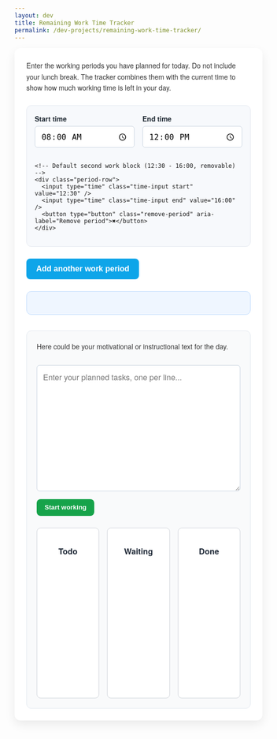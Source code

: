 ```yaml
---
layout: dev
title: Remaining Work Time Tracker
permalink: /dev-projects/remaining-work-time-tracker/
---
```


<div class="workday-tracker">
  <p>
    Enter the working periods you have planned for today. Do not include your lunch break.
    The tracker combines them with the current time to show how much working time is left in your day.
  </p>

  <div id="workday-periods" class="workday-periods" aria-live="polite">
    <!-- Default first work block (8:00 - 12:00, cannot be removed) -->
    <div class="period-row">
      <label>
        Start time
        <input type="time" class="time-input start" value="08:00" />
      </label>
      <label>
        End time
        <input type="time" class="time-input end" value="12:00" />
      </label>
    </div>

    <!-- Default second work block (12:30 - 16:00, removable) -->
    <div class="period-row">
      <input type="time" class="time-input start" value="12:30" />
      <input type="time" class="time-input end" value="16:00" />
      <button type="button" class="remove-period" aria-label="Remove period">✖</button>
    </div>
  </div>

  <button type="button" class="add-period" id="add-period">Add another work period</button>

  <div class="workday-summary">
    <p id="current-time" class="current-time"></p>
    <p id="remaining-time" class="remaining-time"></p>
  </div>

<div class="task-section">
  <p id="task-intro">Here could be your motivational or instructional text for the day.</p>
  <textarea id="task-input" placeholder="Enter your planned tasks, one per line..." rows="10"></textarea>
  <button id="start-working">Start working</button>
  
  <div id="task-board" class="hidden">
    <div class="task-column" data-status="todo">
      <h3>Todo</h3>
      <ul class="task-list" id="todo-list"></ul>
    </div>
    <div class="task-column" data-status="waiting">
      <h3>Waiting</h3>
      <ul class="task-list" id="waiting-list"></ul>
    </div>
    <div class="task-column" data-status="done">
      <h3>Done</h3>
      <ul class="task-list" id="done-list"></ul>
    </div>
  </div>
</div>


</div>

<style>
.workday-tracker {
  max-width: 720px;
  margin: 0 auto;
  padding: 1.5rem;
  background: #ffffff;
  border-radius: 12px;
  box-shadow: 0 8px 20px rgba(0, 0, 0, 0.08);
  font-family: "Helvetica Neue", Arial, sans-serif;
}

.workday-tracker p {
  margin-top: 0;
  color: #333;
  line-height: 1.6;
}

.workday-periods {
  background: #f7f9fc;
  border-radius: 10px;
  border: 1px solid #e3e8f0;
  padding: 1rem;
  margin: 1.5rem 0;
  display: flex;
  flex-direction: column;
  gap: 1rem;
}

.period-row {
  display: grid;
  grid-template-columns: 1fr 1fr auto;
  gap: 1rem;
  align-items: end;
}

.period-row:first-child {
  grid-template-columns: 1fr 1fr; /* No remove button */
}

.period-row label {
  display: flex;
  flex-direction: column;
  font-weight: 600;
  color: #1f2933;
}

.time-input {
  margin-top: 0.35rem;
  padding: 0.6rem 0.75rem;
  font-size: 1rem;
  border-radius: 6px;
  border: 1px solid #cbd5e1;
  background-color: #fff;
  transition: border-color 0.2s ease, box-shadow 0.2s ease;
}

.time-input:focus {
  outline: none;
  border-color: #0ea5e9;
  box-shadow: 0 0 0 3px rgba(14, 165, 233, 0.25);
}

.add-period {
  background-color: #0ea5e9;
  color: #fff;
  border: none;
  padding: 0.75rem 1.25rem;
  border-radius: 8px;
  font-size: 1rem;
  font-weight: 600;
  cursor: pointer;
  transition: background-color 0.2s ease, transform 0.2s ease;
}

.add-period:hover {
  background-color: #0284c7;
  transform: translateY(-1px);
}

.remove-period {
  background: #ef4444;
  color: #fff;
  border: none;
  border-radius: 6px;
  font-size: 1rem;
  padding: 0.4rem 0.7rem;
  cursor: pointer;
  transition: background-color 0.2s ease;
}

.remove-period:hover {
  background: #dc2626;
}

.workday-summary {
  margin-top: 1.5rem;
  background: #eff6ff;
  padding: 1rem 1.25rem;
  border-radius: 10px;
  border: 1px solid #bfdbfe;
}

.remaining-time {
  font-size: 1.35rem;
  font-weight: 700;
  color: #1d4ed8;
  margin-bottom: 0.25rem;
}

.current-time {
  font-weight: 600;
  color: #1f2937;
}

@media (max-width: 600px) {
  .workday-tracker {
    padding: 1rem;
  }

  .add-period {
    width: 100%;
  }
}


.task-section {
  margin-top: 2rem;
  background: #f9fafb;
  padding: 1.25rem;
  border-radius: 10px;
  border: 1px solid #e2e8f0;
}

#task-input {
  width: 100%;
  font-size: 1rem;
  padding: 0.75rem;
  border-radius: 6px;
  border: 1px solid #cbd5e1;
  margin-top: 0.75rem;
  font-family: inherit;
  resize: vertical;
}

#start-working {
  margin-top: 1rem;
  background-color: #16a34a;
  color: white;
  font-weight: 600;
  padding: 0.6rem 1rem;
  border: none;
  border-radius: 8px;
  cursor: pointer;
}

#start-working:hover {
  background-color: #15803d;
}

.hidden {
  display: none;
}

#task-board {
  display: flex;
  gap: 1rem;
  margin-top: 1.5rem;
}

.task-column {
  flex: 1;
  background: #ffffff;
  border: 1px solid #d1d5db;
  border-radius: 8px;
  padding: 0.75rem;
  display: flex;
  flex-direction: column;
  min-height: 300px;
}

.task-column h3 {
  text-align: center;
  margin-bottom: 0.5rem;
  color: #1f2937;
}

.task-list {
  flex-grow: 1;
  list-style: none;
  margin: 0;
  padding: 0.5rem;
  min-height: 250px;
}

.task-item {
  background: #eff6ff;
  margin-bottom: 0.5rem;
  padding: 0.6rem;
  border-radius: 6px;
  cursor: grab;
  border: 1px solid #bfdbfe;
  user-select: none;
}

.task-item.dragging {
  opacity: 0.5;
}

.task-item:hover {
  background: #dbeafe;
}

.task-popup {
  position: fixed;
  top: 50%;
  left: 50%;
  transform: translate(-50%, -50%);
  background: white;
  border-radius: 10px;
  box-shadow: 0 4px 20px rgba(0, 0, 0, 0.15);
  padding: 1rem 1.5rem;
  z-index: 1000;
  text-align: center;
}

.task-popup button {
  margin: 0.5rem;
  padding: 0.5rem 1rem;
  border-radius: 6px;
  border: none;
  cursor: pointer;
}

.task-popup .todo { background-color: #3b82f6; color: white; }
.task-popup .waiting { background-color: #f59e0b; color: white; }
.task-popup .done { background-color: #10b981; color: white; }


</style>

<script>
(function () {
  const periodsContainer = document.getElementById("workday-periods");
  const addButton = document.getElementById("add-period");
  const currentTimeEl = document.getElementById("current-time");
  const remainingEl = document.getElementById("remaining-time");

  function createPeriodRow(startValue = "", endValue = "") {
    const row = document.createElement("div");
    row.className = "period-row";
    row.innerHTML = `
      <input type="time" class="time-input start" value="${startValue}" />
      <input type="time" class="time-input end" value="${endValue}" />
      <button type="button" class="remove-period" aria-label="Remove period">✖</button>
    `;
    row.querySelector(".remove-period").addEventListener("click", () => {
      row.remove();
      updateRemainingTime();
    });
    return row;
  }

  function parseTime(input) {
    if (!input || !input.value) return null;
    const [hours, minutes] = input.value.split(":").map(Number);
    if (Number.isNaN(hours) || Number.isNaN(minutes)) return null;
    return hours * 60 + minutes;
  }

  function minutesToDuration(totalMinutes) {
    const hours = Math.floor(totalMinutes / 60);
    const minutes = totalMinutes % 60;
    const hText = hours === 1 ? "1 hour" : `${hours} hours`;
    const mText = minutes === 1 ? "1 minute" : `${minutes} minutes`;
    if (hours === 0) return mText;
    if (minutes === 0) return hText;
    return `${hText} and ${mText}`;
  }

  function updateCurrentTime(now) {
    const formatted = now.toLocaleTimeString([], {
      hour: "2-digit",
      minute: "2-digit",
      hour12: true
    });
    currentTimeEl.textContent = `Current time: ${formatted}`;
  }

  function updateRemainingTime() {
    const now = new Date();
    const nowMinutes = now.getHours() * 60 + now.getMinutes();
    updateCurrentTime(now);

    const rows = Array.from(periodsContainer.querySelectorAll(".period-row"));
    let upcomingMinutes = 0;
    let lastEndTime = 0;

    rows.forEach((row) => {
      const start = parseTime(row.querySelector(".start"));
      const end = parseTime(row.querySelector(".end"));
      if (start === null || end === null) return;
      if (end === start) return;

      if (end > lastEndTime) lastEndTime = end;

      let minutesRemaining = 0;
      if (end > start) {
        if (nowMinutes <= start) minutesRemaining = end - start;
        else if (nowMinutes < end) minutesRemaining = end - nowMinutes;
      }
      if (minutesRemaining > 0) upcomingMinutes += minutesRemaining;
    });

    if (upcomingMinutes <= 0) {
      remainingEl.innerHTML = "Your workday is complete. Great job!";

      // Calculate overtime
      if (lastEndTime && nowMinutes > lastEndTime) {
        const overtime = nowMinutes - lastEndTime;
        const overtimeText = minutesToDuration(overtime);
        const overtimeEl = document.createElement("p");
        overtimeEl.style.color = "red";
        overtimeEl.style.fontWeight = "bold";
        overtimeEl.textContent = `Overtime: ${overtimeText}`;
        remainingEl.appendChild(overtimeEl);
      }

      return;
    }

    remainingEl.textContent = `Time remaining today: ${minutesToDuration(upcomingMinutes)}`;
  }

  const defaultRemoveButton = periodsContainer.querySelector(".period-row:nth-child(2) .remove-period");
  if (defaultRemoveButton) {
    defaultRemoveButton.addEventListener("click", () => {
      defaultRemoveButton.closest(".period-row").remove();
      updateRemainingTime();
    });
  }

  periodsContainer.addEventListener("input", updateRemainingTime);

  addButton.addEventListener("click", () => {
    const newRow = createPeriodRow();
    periodsContainer.appendChild(newRow);
    updateRemainingTime();
  });

  updateRemainingTime();
  setInterval(updateRemainingTime, 60000);

// === Task Planner Section ===
(function () {
  const startBtn = document.getElementById("start-working");
  const taskInput = document.getElementById("task-input");
  const board = document.getElementById("task-board");
  const columns = document.querySelectorAll(".task-list");

  startBtn.addEventListener("click", () => {
    const tasks = taskInput.value
      .split("\n")
      .map(t => t.trim())
      .filter(Boolean);

    if (tasks.length === 0) {
      alert("Please enter at least one task.");
      return;
    }

    taskInput.classList.add("hidden");
    startBtn.classList.add("hidden");
    board.classList.remove("hidden");

    const todoList = document.getElementById("todo-list");
    todoList.innerHTML = "";

    tasks.forEach(task => {
      const li = document.createElement("li");
      li.className = "task-item";
      li.textContent = task;
      li.setAttribute("draggable", "true");
      todoList.appendChild(li);
      addTaskInteractivity(li);
    });
  });

  function addTaskInteractivity(taskEl) {
    // Handle popup click to move task
    taskEl.addEventListener("click", () => {
      const popup = document.createElement("div");
      popup.className = "task-popup";
      popup.innerHTML = `
        <p>Move this task to:</p>
        <button class="todo">Todo</button>
        <button class="waiting">Waiting</button>
        <button class="done">Done</button>
      `;
      document.body.appendChild(popup);

      popup.querySelectorAll("button").forEach(btn => {
        btn.addEventListener("click", () => {
          document.getElementById(btn.className + "-list").appendChild(taskEl);
          document.body.removeChild(popup);
        });
      });
    });

    // Drag & drop handlers
    taskEl.addEventListener("dragstart", e => {
      e.dataTransfer.setData("text/plain", "");
      taskEl.classList.add("dragging");
      dragged = taskEl;
    });
    taskEl.addEventListener("dragend", () => {
      taskEl.classList.remove("dragging");
      dragged = null;
    });
  }

  let dragged = null;
  columns.forEach(col => {
    col.addEventListener("dragover", e => {
      e.preventDefault();
      const afterEl = getDragAfterElement(col, e.clientY);
      if (afterEl == null) {
        col.appendChild(dragged);
      } else {
        col.insertBefore(dragged, afterEl);
      }
    });
  });

  function getDragAfterElement(container, y) {
    const draggableElements = [...container.querySelectorAll(".task-item:not(.dragging)")];
    return draggableElements.reduce(
      (closest, child) => {
        const box = child.getBoundingClientRect();
        const offset = y - box.top - box.height / 2;
        if (offset < 0 && offset > closest.offset) {
          return { offset, element: child };
        } else {
          return closest;
        }
      },
      { offset: Number.NEGATIVE_INFINITY }
    ).element;
  }


})();
</script>

